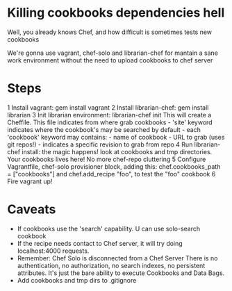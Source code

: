 Killing cookbooks dependencies hell
==================================

Well, you already knows Chef, and how difficult is sometimes tests new cookbooks 

We're gonna use vagrant, chef-solo and librarian-chef for mantain a sane work environment 
without the need to upload cookbooks to chef server 

Steps
=====

1 Install vagrant:  gem install vagrant
2 Install librarian-chef:  gem install librarian 
3 Init librarian environment:  librarian-chef init 
  This will create a Cheffile. This file indicates from where grab cookbooks 
    - 'site' keyword indicates where the cookbook's may be searched by default
    -  each 'cookbook' keyword may contains:
            - name of cookbook 
            - URL to grab (uses git repos!)
            - indicates a specific revision to grab from repo
4 Run librarian-chef install: the magic happens! look at cookbooks and tmp directories.
  Your cookbooks lives here! No more chef-repo cluttering
5 Configure Vagrantfile, chef-solo provisioner block, adding this: 
  chef.cookbooks_path = ["cookbooks"] and  chef.add_recipe "foo", to test the "foo" cookbook
6 Fire vagrant up!

Caveats
=======
- If cookbooks use the 'search' capability. U can use solo-search cookbook
- If the recipe needs contact to Chef server, it will try doing localhost:4000 requests.
- Remember: Chef Solo is disconnected from a Chef Server There is no authentication, no authorization, no search indexes, no persistent attributes. It's just the bare ability to execute Cookbooks and Data Bags.
- Add cookbooks and tmp dirs to .gitignore 





